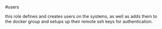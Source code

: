 #users

this role defines and creates users on the systems, as well as adds them to the docker group and setups up their remote ssh keys for authentication.